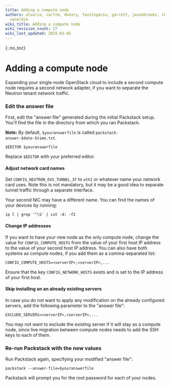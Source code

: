 ```yaml
---
title: Adding a compute node
authors: alourie, carltm, dneary, fastingaciu, garrett, jasonbrooks, rbowen, sebastian,
  vaneldik
wiki_title: Adding a compute node
wiki_revision_count: 27
wiki_last_updated: 2015-03-05
---
```


{:.no_toc}

# Adding a compute node

Expanding your single-node OpenStack cloud to include a second compute node requires a second network adapter, if you want to separate the Neutron tenant network traffic.

### Edit the answer file

First, edit the "answer file" generated during the initial Packstack setup. You'll find the file in the directory from which you ran Packstack.

**Note:** By default, `$youranswerfile` is called `packstack-answer-$date-$time.txt`.

    $EDITOR $youranswerfile

Replace `$EDITOR` with your preferred editor.

#### Adjust network card names

Set `CONFIG_NEUTRON_OVS_TUNNEL_IF` to `eth1` or whatever name your network card uses. Note this is not mandatory, but it may be a good idea to separate tunnel traffic through a separate interface.

Your second NIC may have a different name. You can find the names of your devices by running:

    ip l | grep '^\S' | cut -d: -f2

#### Change IP addresses

If you want to have your new node as the only compute node, change the value for `CONFIG_COMPUTE_HOSTS` from the value of your first host IP address to the value of your second host IP address. You can also have both systems as compute nodes, if you add them as a comma-separated list:

    CONFIG_COMPUTE_HOSTS=<serverIP>,<serverIP>,...

Ensure that the key `CONFIG_NETWORK_HOSTS` exists and is set to the IP address of your first host.

#### Skip installing on an already existing servers

In case you do not want to apply any modification on the already configured servers, add the following parameter to the "answer file":

    EXCLUDE_SERVERS=<serverIP>,<serverIP>,...

You may not want to exclude the existing server if it will stay as a compute node, since live migration between compute nodes needs to add the SSH keys to each of them.

### Re-run Packstack with the new values

Run Packstack again, specifying your modified "answer file":

    packstack --answer-file=$youranswerfile

Packstack will prompt you for the root password for each of your nodes.
